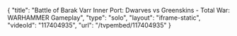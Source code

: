 {
    "title": "Battle of Barak Varr Inner Port: Dwarves vs Greenskins - Total War: WARHAMMER Gameplay",
    "type": "solo",
    "layout": "iframe-static",
    "videoId": "117404935",
    "url": "\/tvpembed\/117404935"
}